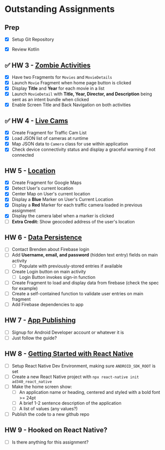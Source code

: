 # Outstanding Assignments

## Prep
- [x] Setup Git Repository
- [x] Review Kotlin


## ✅ HW 3 - [Zombie Activities](https://canvas.northseattle.edu/courses/2206721/assignments/25893047?module_item_id=63061990)
- [x] Have two Fragments for `Movies` and `MovieDetails`
- [x] Launch `Movie` Fragment when home page button is clicked
- [x] Display **Title** and **Year** for each movie in a list
- [x] Launch `MovieDetail` with **Title, Year, Director, and Description** being sent as an intent bundle when clicked
- [x] Enable Screen Title and Back Navigation on both activities
## ✅ HW 4 - [Live Cams](https://canvas.northseattle.edu/courses/2206721/assignments/25893048?module_item_id=63061992)
- [x] Create Fragment for Traffic Cam List
- [x] Load JSON list of cameras at runtime
- [x] Map JSON data to `Camera` class for use within application
- [x] Check device connectivity status and display a graceful warning if not connected
## HW 5 - [Location](https://canvas.northseattle.edu/courses/2206721/assignments/25893049?module_item_id=63061994)
- [x] Create Fragment for Google Maps
- [x] Detect User's current location 
- [x] Center Map on User's current location
- [x] Display a **Blue** Marker on User's Current Location
- [x] Display a **Red** Marker for each traffic camera loaded in previous assignment
- [x] Display the camera label when a marker is clicked
- [ ] **Extra Credit:** Show geocoded address of the user's location 
## HW 6 - [Data Persistence](https://canvas.northseattle.edu/courses/2206721/assignments/25893050?module_item_id=63061997)
- [ ] Contact Brenden about Firebase login
- [ ] Add **Username, email, and password** (hidden text entry) fields on main activity
  - [ ] Populate with previously-stored entries if available
- [ ] Create Login button on main activity
  - [ ] Login Button invokes sign-in function
- [ ] Create Fragment to load and display data from firebase (check the spec for example)
- [ ] Create a self-contained function to validate user entries on main fragment
- [ ] Add Firebase dependencies to app
## HW 7 - [App Publishing](https://canvas.northseattle.edu/courses/2206721/assignments/25893051?module_item_id=63062000)
- [ ] Signup for Android Developer account or whatever it is
- [ ] Just follow the guide?
## HW 8 - [Getting Started with React Native](https://canvas.northseattle.edu/courses/2206721/assignments/26601681?module_item_id=64995452)
- [ ] Setup React Native Dev Environment, making sure `ANDROID_SDK_ROOT` is set
- [ ] Create a new React Native project with `npx react-native init ad340_react_native`
- [ ] Make the home screen show:
  - [ ] An application name or heading, centered and styled with a bold font >= 24pt
  - [ ] A brief 1-2 sentence description of the application
  - [ ] A list of values (any values?)
- [ ] Publish the code to a new github repo
## HW 9 - Hooked on React Native?
- [ ] Is there anything for this assignment?

